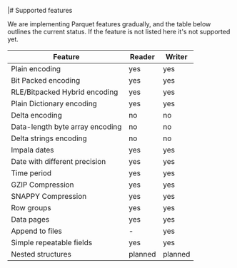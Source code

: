 |# Supported features

We are implementing Parquet features gradually, and the table below outlines the current status. If the feature is not listed here it's not supported yet.

|Feature|Reader|Writer|
|-------|------|------|
|Plain encoding|yes|yes|
|Bit Packed encoding|yes|yes|
|RLE/Bitpacked Hybrid encoding|yes|yes|
|Plain Dictionary encoding|yes|yes|
|Delta encoding|no|no|
|Data-length byte array encoding|no|no|
|Delta strings encoding|no|no|
|Impala dates|yes|yes|
|Date with different precision|yes|yes|
|Time period|yes|yes|
|GZIP Compression|yes|yes|
|SNAPPY Compression|yes|yes|
|Row groups|yes|yes|
|Data pages|yes|yes|
|Append to files|-|yes|
|Simple repeatable fields|yes|yes|
|Nested structures|planned|planned|
